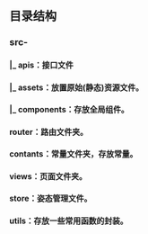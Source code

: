 ## 目录结构 

### src-

#### |_ apis：接口文件

#### |_ assets：放置原始(静态)资源文件。

#### |_ components：存放全局组件。

#### router：路由文件夹。

#### contants：常量文件夹，存放常量。

#### views：页面文件夹。

#### store：姿态管理文件。

#### utils：存放一些常用函数的封装。